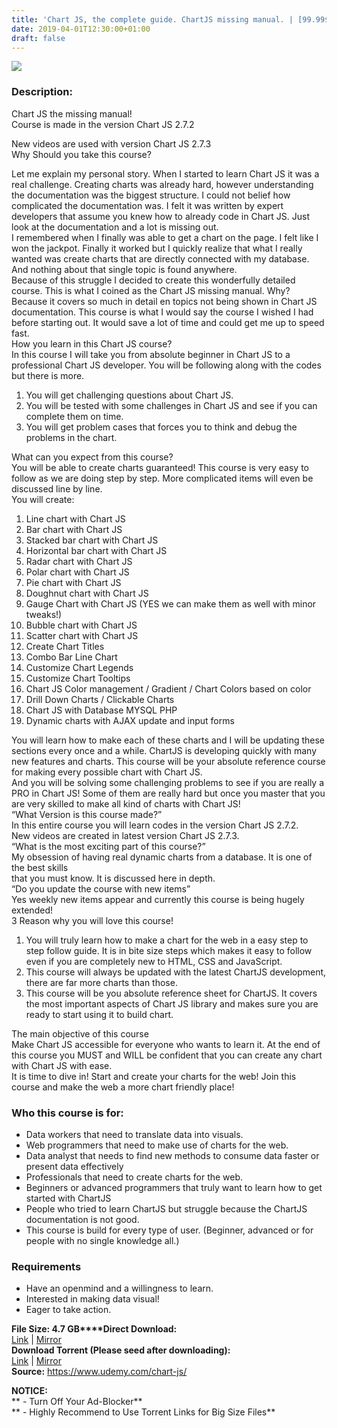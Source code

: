 ```yaml
---
title: 'Chart JS, the complete guide. ChartJS missing manual. | [99.99$ Course For Free]'
date: 2019-04-01T12:30:00+01:00
draft: false
---
```


[![](https://3.bp.blogspot.com/-qM7obBR5Wlw/XKHvYrksnXI/AAAAAAAABSo/uWVcAvx0A8QWp0l-qOa-zi7buRLwO-UtACLcBGAs/s640/Chart-JS-the-complete-guide.-ChartJS-missing-manual.jpg)](https://3.bp.blogspot.com/-qM7obBR5Wlw/XKHvYrksnXI/AAAAAAAABSo/uWVcAvx0A8QWp0l-qOa-zi7buRLwO-UtACLcBGAs/s1600/Chart-JS-the-complete-guide.-ChartJS-missing-manual.jpg)

  

### Description:

Chart JS the missing manual!  
Course is made in the version Chart JS 2.7.2  

New videos are used with version Chart JS 2.7.3  
Why Should you take this course?  

Let me explain my personal story. When I started to learn Chart JS it was a real challenge. Creating charts was already hard, however understanding the documentation was the biggest structure. I could not belief how complicated the documentation was. I felt it was written by expert developers that assume you knew how to already code in Chart JS. Just look at the documentation and a lot is missing out.  
I remembered when I finally was able to get a chart on the page. I felt like I won the jackpot. Finally it worked but I quickly realize that what I really wanted was create charts that are directly connected with my database. And nothing about that single topic is found anywhere.  
Because of this struggle I decided to create this wonderfully detailed course. This is what I coined as the Chart JS missing manual. Why? Because it covers so much in detail en topics not being shown in Chart JS documentation. This course is what I would say the course I wished I had before starting out. It would save a lot of time and could get me up to speed fast.  
How you learn in this Chart JS course?  
In this course I will take you from absolute beginner in Chart JS to a professional Chart JS developer. You will be following along with the codes but there is more.  

1.  You will get challenging questions about Chart JS.
2.  You will be tested with some challenges in Chart JS and see if you can complete them on time.
3.  You will get problem cases that forces you to think and debug the problems in the chart.

What can you expect from this course?  
You will be able to create charts guaranteed! This course is very easy to follow as we are doing step by step. More complicated items will even be discussed line by line.  
You will create:  

1.  Line chart with Chart JS
2.  Bar chart with Chart JS
3.  Stacked bar chart with Chart JS
4.  Horizontal bar chart with Chart JS
5.  Radar chart with Chart JS
6.  Polar chart with Chart JS
7.  Pie chart with Chart JS
8.  Doughnut chart with Chart JS
9.  Gauge Chart with Chart JS (YES we can make them as well with minor tweaks!)
10.  Bubble chart with Chart JS
11.  Scatter chart with Chart JS
12.  Create Chart Titles
13.  Combo Bar Line Chart
14.  Customize Chart Legends
15.  Customize Chart Tooltips
16.  Chart JS Color management / Gradient / Chart Colors based on color
17.  Drill Down Charts / Clickable Charts
18.  Chart JS with Database MYSQL PHP
19.  Dynamic charts with AJAX update and input forms

You will learn how to make each of these charts and I will be updating these sections every once and a while. ChartJS is developing quickly with many new features and charts. This course will be your absolute reference course for making every possible chart with Chart JS.  
And you will be solving some challenging problems to see if you are really a PRO in Chart JS! Some of them are really hard but once you master that you are very skilled to make all kind of charts with Chart JS!  
“What Version is this course made?”  
In this entire course you will learn codes in the version Chart JS 2.7.2.  
New videos are created in latest version Chart JS 2.7.3.  
“What is the most exciting part of this course?”  
My obsession of having real dynamic charts from a database. It is one of the best skills  
that you must know. It is discussed here in depth.  
“Do you update the course with new items”  
Yes weekly new items appear and currently this course is being hugely extended!  
3 Reason why you will love this course!  

1.  You will truly learn how to make a chart for the web in a easy step to step follow guide. It is in bite size steps which makes it easy to follow even if you are completely new to HTML, CSS and JavaScript.
2.  This course will always be updated with the latest ChartJS development, there are far more charts than those.
3.  This course will be you absolute reference sheet for ChartJS. It covers the most important aspects of Chart JS library and makes sure you are ready to start using it to build chart.

The main objective of this course  
Make Chart JS accessible for everyone who wants to learn it. At the end of this course you MUST and WILL be confident that you can create any chart with Chart JS with ease.  
It is time to dive in! Start and create your charts for the web! Join this course and make the web a more chart friendly place!  

### Who this course is for:

*   Data workers that need to translate data into visuals.
*   Web programmers that need to make use of charts for the web.
*   Data analyst that needs to find new methods to consume data faster or present data effectively
*   Professionals that need to create charts for the web.
*   Beginners or advanced programmers that truly want to learn how to get started with ChartJS
*   People who tried to learn ChartJS but struggle because the ChartJS documentation is not good.
*   This course is build for every type of user. (Beginner, advanced or for people with no single knowledge all.)

### Requirements

*   Have an openmind and a willingness to learn.
*   Interested in making data visual!
*   Eager to take action.

**File Size: 4.7 GB****Direct Download:**  
[Link](https://oko.sh/ChartJSlink1) | [Mirror](https://oko.sh/ChartJSlink2)  
**Download Torrent (Please seed after downloading):**  
[Link](https://oko.sh/ChartJStorrent1) | [Mirror](https://oko.sh/ChartJStorrent2)  
**Source:** https://www.udemy.com/chart-js/  

**NOTICE:**  
** - Turn Off Your Ad-Blocker**  
** - Highly Recommend to Use Torrent Links for Big Size Files**